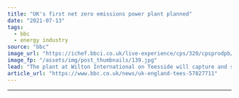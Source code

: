 ```yaml
---
title: "UK's first net zero emissions power plant planned"
date: "2021-07-13"
tags: 
  - bbc
  - energy industry
source: "bbc"
image_url: "https://ichef.bbci.co.uk/live-experience/cps/320/cpsprodpb/2593/production/_119391690_889f0852-5475-4132-b184-f83c1ceb26b3.jpg"
image_fp: "/assets/img/post_thumbnails/139.jpg"
lead: "The plant at Wilton International on Teesside will capture and store carbon emissions offshore."
article_url: "https://www.bbc.co.uk/news/uk-england-tees-57827711"
---
```


---
